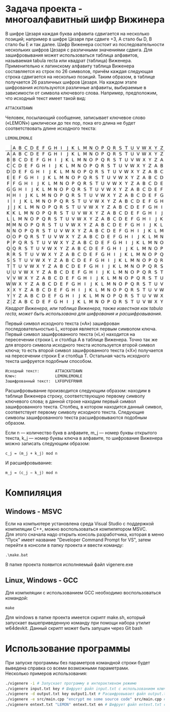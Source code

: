# Задача проекта - многоалфавитный шифр Вижинера
В шифре Цезаря каждая буква алфавита сдвигается на несколько позиций; например в шифре Цезаря при сдвиге +3, A стало бы D, B стало бы E и так далее. Шифр Виженера состоит из последовательности нескольких шифров Цезаря с различными значениями сдвига. Для зашифровывания может использоваться таблица алфавитов, называемая tabula recta или квадрат (таблица) Виженера. Применительно к латинскому алфавиту таблица Виженера составляется из строк по 26 символов, причём каждая следующая строка сдвигается на несколько позиций. Таким образом, в таблице получается 26 различных шифров Цезаря. На каждом этапе шифрования используются различные алфавиты, выбираемые в зависимости от символа ключевого слова. Например, предположим, что исходный текст имеет такой вид:

```
ATTACKATDAWN
```

Человек, посылающий сообщение, записывает ключевое слово («LEMON») циклически до тех пор, пока его длина не будет соответствовать длине исходного текста:

```
LEMONLEMONLE
```

![Таблица Вижинера](/screenshots/vigenere_table.png)\
*Квадрат Виженера, или таблица Виженера, также известная как tabula recta, может быть использована для шифрования и расшифровывания.*

Первый символ исходного текста («A») зашифрован последовательностью L, которая является первым символом ключа. Первый символ зашифрованного текста («L») находится на пересечении строки L и столбца A в таблице Виженера. Точно так же для второго символа исходного текста используется второй символ ключа; то есть второй символ зашифрованного текста («X») получается на пересечении строки E и столбца T. Остальная часть исходного текста шифруется подобным способом.

```
Исходный текст:       ATTACKATDAWN
Ключ:                 LEMONLEMONLE
Зашифрованный текст:  LXFOPVEFRNHR
```

Расшифровывание производится следующим образом: находим в таблице Виженера строку, соответствующую первому символу ключевого слова; в данной строке находим первый символ зашифрованного текста. Столбец, в котором находится данный символ, соответствует первому символу исходного текста. Следующие символы зашифрованного текста расшифровываются подобным образом.

Если n — количество букв в алфавите, m_j — номер буквы открытого текста, k_j — номер буквы ключа в алфавите, то шифрование Виженера можно записать следующим образом:

```
c_j = (m_j + k_j) mod n
```

И расшифровывание:

```
m_j = (c_j − k_j) mod n
```

# Компиляция

## Windows - MSVC
Если на компьютере установлена среда Visual Studio с поддержкой компиляции C++, можно воспользоваться компилятором MSVC.\
Для этого сначала надо открыть консоль разработчика, которая в меню "Пуск" имеет название "Developer Command Prompt for VS", затем перейти в консоли в папку проекта
и ввести команду:
```
.\make.bat
```
В папке проекта появится исполняемый файл vigenere.exe

## Linux, Windows - GCC
Для компиляции с использованием GCC необходимо воспользоваться командой:
```
make
```
Для windows в папке проекта имеется скрипт make.sh, который запускает вышеприведенную команду при помощи набора утилит w64devkit. Данный скрипт может быть запущен через Git bash

# Использование программы
При запуске программы без параметров командной строки будет выведена справка со всеми возможными параметрами.\
Несколько примеров использования:
```sh
./vigenere -i # Запускает программу в интерактивном режиме
./vigenere input.txt key # Шифрует файл input.txt с использованием ключа key и записывает результат в файл input.txt
./vigenere -d output.txt key output1.txt # Расшифровывает файл output.txt и записывает результат в файл output1.txt
./vigenere -e src/main.cpp "encrypt me some source code" src/main.cpp # Шифрует файл src/main.cpp ключом в кавычках
./vigenere entext.txt "LEMON" entext.txt en # Шифрует файл entext.txt с использованием словаря, состоящего только из английских букв
```
